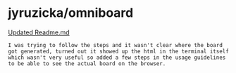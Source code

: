 # jyruzicka/omniboard

 [Updated Readme.md](https://github.com/jyruzicka/omniboard/commit/b9dc94f2e91f7f816ef93d314f73d2df12931397)

```text
I was trying to follow the steps and it wasn't clear where the board got generated, turned out it showed up the html in the terminal itself which wasn't very useful so added a few steps in the usage guidelines to be able to see the actual board on the browser.
```

